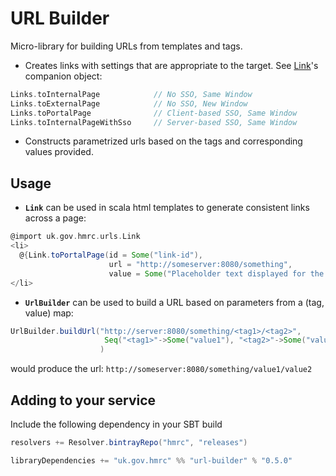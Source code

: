 <!--_
Copyright 2015 HM Revenue & Customs

Licensed under the Apache License, Version 2.0 (the "License");
you may not use this file except in compliance with the License.
You may obtain a copy of the License at

  http://www.apache.org/licenses/LICENSE-2.0

Unless required by applicable law or agreed to in writing, software
distributed under the License is distributed on an "AS IS" BASIS,
WITHOUT WARRANTIES OR CONDITIONS OF ANY KIND, either express or implied.
See the License for the specific language governing permissions and
limitations under the License.
-->
URL Builder
===========

Micro-library for building URLs from templates and tags.

* Creates links with settings that are appropriate to the target. See [Link](src/main/scala/uk/gov/hmrc/urls/Link.scala)'s companion object: 
```scala
Links.toInternalPage            // No SSO, Same Window
Links.toExternalPage            // No SSO, New Window
Links.toPortalPage              // Client-based SSO, Same Window
Links.toInternalPageWithSso     // Server-based SSO, Same Window
```
* Constructs parametrized urls based on the tags and corresponding values provided.

## Usage

* **`Link`** can be used in scala html templates to generate consistent links across a page:

```scala
@import uk.gov.hmrc.urls.Link
<li>
  @{Link.toPortalPage(id = Some("link-id"), 
                      url = "http://someserver:8080/something", 
                      value = Some("Placeholder text displayed for the link")).toHtml}
</li>
```

* **`UrlBuilder`** can be used to build a URL based on parameters from a (tag, value) map:

```scala
UrlBuilder.buildUrl("http://server:8080/something/<tag1>/<tag2>",
                     Seq("<tag1>"->Some("value1"), "<tag2>"->Some("value2"))
                    )
```
would produce the url: `http://someserver:8080/something/value1/value2`


## Adding to your service

Include the following dependency in your SBT build

```scala
resolvers += Resolver.bintrayRepo("hmrc", "releases")

libraryDependencies += "uk.gov.hmrc" %% "url-builder" % "0.5.0"
```

